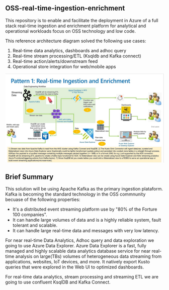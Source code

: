 ## OSS-real-time-ingestion-enrichment
This repository is to enable and facilitate the deployment in Azure of a full stack real-time ingestion and enrichment platform for analytical and operational workloads focus on OSS technology and low code. 

This reference architecture diagram solved the following use cases:

1. Real-time data analytics, dashboards and adhoc query
2. Real-time stream processing/ETL (Ksqldb and Kafka connect)
3. Real-time action/alerts/downstream feed
4. Operational store integration for web/mobile apps

  ![Architecture](https://github.com/javierromancsa/images/blob/main/images01.JPG)
  
## Brief Summary
This solution will be using Apache Kafka as the primary ingestion plataform. Kafka is becoming the standard technology in the OSS commnunity becuase of the following properties:
- It's a distributed event streaming platform use by "80% of the Forture 100 companies".
- It can handle large volumes of data and is a highly reliable system, fault tolerant and scalable.
- It can handle large real-time data and messages with very low latency.

For near real-time Data Analytics, Adhoc query and data exploration we going to use Azure Data Explorer. Azure Data Explorer is a fast, fully managed and highly scalable data analytics database service for near real-time analysis on large(TBs) volumes of heterogeneous data streaming from applications, websites, IoT devices, and more. It natively export Kusto queries that were explored in the Web UI to optimized dashboards.

For real-time data analytics, stream processing and streaming ETL we are going to use confluent KsqlDB and Kafka Connect. 
